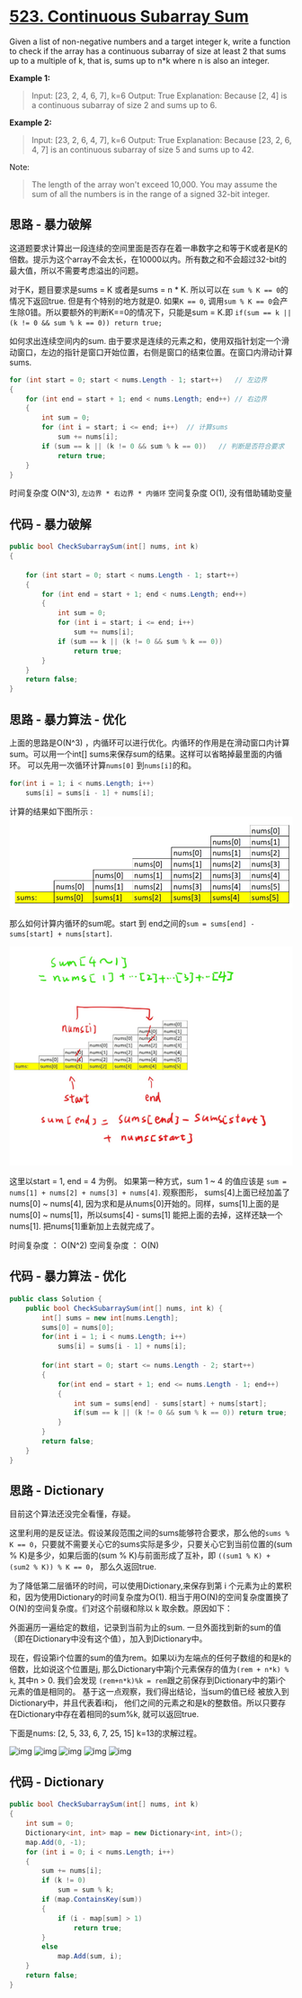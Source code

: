 # [523. Continuous Subarray Sum](https://leetcode.com/problems/continuous-subarray-sum/)

Given a list of non-negative numbers and a target integer k, write a function to check if the array has a continuous subarray of size at least 2 that sums up to a multiple of k, that is, sums up to n*k where n is also an integer.

**Example 1:**

> Input: [23, 2, 4, 6, 7],  k=6
> Output: True
> Explanation: Because [2, 4] is a continuous subarray of size 2 and sums up to 6.

**Example 2:**

> Input: [23, 2, 6, 4, 7],  k=6
> Output: True
> Explanation: Because [23, 2, 6, 4, 7] is an continuous subarray of size 5 and sums up to 42.

Note:

> The length of the array won't exceed 10,000.
> You may assume the sum of all the numbers is in the range of a signed 32-bit integer.

## 思路 - 暴力破解

这道题要求计算出一段连续的空间里面是否存在着一串数字之和等于K或者是K的倍数。提示为这个array不会太长，在10000以内。所有数之和不会超过32-bit的最大值，所以不需要考虑溢出的问题。

对于K，题目要求是sums = K 或者是sums = n * K. 所以可以在 `sum % K == 0`的情况下返回true. 但是有个特别的地方就是0. 如果`K == 0`, 调用`sum % K == 0`会产生除0错。所以要额外的判断K==0的情况下，只能是sum = K.即 `if(sum == k || (k != 0 && sum % k == 0)) return true;`

如何求出连续空间内的sum. 由于要求是连续的元素之和，使用双指针划定一个滑动窗口，左边的指针是窗口开始位置，右侧是窗口的结束位置。在窗口内滑动计算sums.

```csharp
for (int start = 0; start < nums.Length - 1; start++)   // 左边界
{
    for (int end = start + 1; end < nums.Length; end++) // 右边界
    {
        int sum = 0;
        for (int i = start; i <= end; i++)  // 计算sums
            sum += nums[i];
        if (sum == k || (k != 0 && sum % k == 0))   // 判断是否符合要求
            return true;
    }
}
```

时间复杂度 O(N^3), `左边界 * 右边界 * 内循环`
空间复杂度 O(1), 没有借助辅助变量

## 代码  - 暴力破解

```csharp
public bool CheckSubarraySum(int[] nums, int k)
{

    for (int start = 0; start < nums.Length - 1; start++)
    {
        for (int end = start + 1; end < nums.Length; end++)
        {
            int sum = 0;
            for (int i = start; i <= end; i++)
                sum += nums[i];
            if (sum == k || (k != 0 && sum % k == 0))
                return true;
        }
    }
    return false;
}
```

## 思路 - 暴力算法 - 优化

上面的思路是O(N^3) ，内循环可以进行优化。内循环的作用是在滑动窗口内计算sum。可以用一个int[] sums来保存sum的结果。这样可以省略掉最里面的内循环。
可以先用一次循环计算`nums[0]` 到`nums[i]`的和。

```csharp
for(int i = 1; i < nums.Length; i++)
    sums[i] = sums[i - 1] + nums[i];
```

计算的结果如下图所示 :
![img](image/figure1.jpg)

那么如何计算内循环的sum呢。start 到 end之间的`sum = sums[end] - sums[start] + nums[start]`.

![img](image/figure2.jpg)

这里以start = 1, end = 4 为例。 如果第一种方式，sum 1 ~ 4 的值应该是 `sum = nums[1] + nums[2] + nums[3] + nums[4]`. 观察图形， sums[4]上面已经加盖了nums[0] ~ nums[4], 因为求和是从nums[0]开始的。同样，sums[1]上面的是nums[0] ~ nums[1]，所以sums[4] - sums[1] 能把上面的去掉，这样还缺一个nums[1]. 把nums[1]重新加上去就完成了。

时间复杂度 ： O(N^2)
空间复杂度 ： O(N)

## 代码 - 暴力算法 - 优化

```csharp
public class Solution {
    public bool CheckSubarraySum(int[] nums, int k) {
        int[] sums = new int[nums.Length];
        sums[0] = nums[0];
        for(int i = 1; i < nums.Length; i++)
            sums[i] = sums[i - 1] + nums[i];

        for(int start = 0; start <= nums.Length - 2; start++)
        {
            for(int end = start + 1; end <= nums.Length - 1; end++)
            {
                int sum = sums[end] - sums[start] + nums[start];
                if(sum == k || (k != 0 && sum % k == 0)) return true;
            }
        }
        return false;
    }
}
```

## 思路 - Dictionary

目前这个算法还没完全看懂，存疑。

这里利用的是反证法。假设某段范围之间的sums能够符合要求，那么他的`sums % K == 0`，只要就不需要关心它的sums实际是多少，只要关心它到当前位置的(sum % K)是多少，如果后面的(sum % K)与前面形成了互补，即 `((sum1 % K) + (sum2 % K)) % K == 0`， 那么久返回true.

为了降低第二层循环的时间，可以使用Dictionary,来保存到第 i 个元素为止的累积和，因为使用Dictionary的时间复杂度为O(1). 相当于用O(N)的空间复杂度置换了O(N)的空间复杂度。们对这个前缀和除以 k 取余数。原因如下：

外面遍历一遍给定的数组，记录到当前为止的sum. 一旦外面找到新的sum的值（即在Dictionary中没有这个值），加入到Dictionary中。

现在，假设第i个位置的sum的值为rem。如果以i为左端点的任何子数组的和是k的倍数，比如说这个位置是j, 那么Dictionary中第j个元素保存的值为`(rem + n*k) % k`, 其中n > 0. 我们会发现 `(rem+n*k)%k = rem`跟之前保存到Dictionary中的第i个元素的值是相同的。
基于这一点观察，我们得出结论，当sum的值已经 被放入到Dictionary中，并且代表着i和j， 他们之间的元素之和是k的整数倍。所以只要存在Dictionary中存在着相同的sum%k, 就可以返回true.

下面是nums: [2, 5, 33, 6, 7, 25, 15] k=13的求解过程。

![img](image/figure3.jpg)
![img](image/figure4.jpg)
![img](image/figure5.jpg)
![img](image/figure6.jpg)
![img](image/figure7.jpg)

## 代码 - Dictionary

```csharp
public bool CheckSubarraySum(int[] nums, int k)
{
    int sum = 0;
    Dictionary<int, int> map = new Dictionary<int, int>();
    map.Add(0, -1);
    for (int i = 0; i < nums.Length; i++)
    {
        sum += nums[i];
        if (k != 0)
            sum = sum % k;
        if (map.ContainsKey(sum))
        {
            if (i - map[sum] > 1)
                return true;
        }
        else
            map.Add(sum, i);
    }
    return false;
}
```

